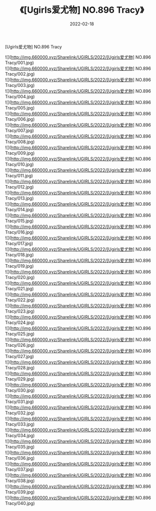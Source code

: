 ﻿---
layout: post
title:  《[Ugirls爱尤物] NO.896 Tracy》
date:   2022-02-18
img: http://img.660000.xyz/Sharelink/UGIRLS/2022/[Ugirls爱尤物] NO.896 Tracy/000.jpg
categories: [美女, 清纯, 唯美]
---

[Ugirls爱尤物] NO.896 Tracy

 ![](http://img.660000.xyz/Sharelink/UGIRLS/2022/[Ugirls爱尤物] NO.896 Tracy/001.jpg) <br>![](http://img.660000.xyz/Sharelink/UGIRLS/2022/[Ugirls爱尤物] NO.896 Tracy/002.jpg) <br>![](http://img.660000.xyz/Sharelink/UGIRLS/2022/[Ugirls爱尤物] NO.896 Tracy/003.jpg) <br>![](http://img.660000.xyz/Sharelink/UGIRLS/2022/[Ugirls爱尤物] NO.896 Tracy/004.jpg) <br>![](http://img.660000.xyz/Sharelink/UGIRLS/2022/[Ugirls爱尤物] NO.896 Tracy/005.jpg) <br>![](http://img.660000.xyz/Sharelink/UGIRLS/2022/[Ugirls爱尤物] NO.896 Tracy/006.jpg) <br>![](http://img.660000.xyz/Sharelink/UGIRLS/2022/[Ugirls爱尤物] NO.896 Tracy/007.jpg) <br>![](http://img.660000.xyz/Sharelink/UGIRLS/2022/[Ugirls爱尤物] NO.896 Tracy/008.jpg) <br>![](http://img.660000.xyz/Sharelink/UGIRLS/2022/[Ugirls爱尤物] NO.896 Tracy/009.jpg) <br>![](http://img.660000.xyz/Sharelink/UGIRLS/2022/[Ugirls爱尤物] NO.896 Tracy/010.jpg) <br>![](http://img.660000.xyz/Sharelink/UGIRLS/2022/[Ugirls爱尤物] NO.896 Tracy/011.jpg) <br>![](http://img.660000.xyz/Sharelink/UGIRLS/2022/[Ugirls爱尤物] NO.896 Tracy/012.jpg) <br>![](http://img.660000.xyz/Sharelink/UGIRLS/2022/[Ugirls爱尤物] NO.896 Tracy/013.jpg) <br>![](http://img.660000.xyz/Sharelink/UGIRLS/2022/[Ugirls爱尤物] NO.896 Tracy/014.jpg) <br>![](http://img.660000.xyz/Sharelink/UGIRLS/2022/[Ugirls爱尤物] NO.896 Tracy/015.jpg) <br>![](http://img.660000.xyz/Sharelink/UGIRLS/2022/[Ugirls爱尤物] NO.896 Tracy/016.jpg) <br>![](http://img.660000.xyz/Sharelink/UGIRLS/2022/[Ugirls爱尤物] NO.896 Tracy/017.jpg) <br>![](http://img.660000.xyz/Sharelink/UGIRLS/2022/[Ugirls爱尤物] NO.896 Tracy/018.jpg) <br>![](http://img.660000.xyz/Sharelink/UGIRLS/2022/[Ugirls爱尤物] NO.896 Tracy/019.jpg) <br>![](http://img.660000.xyz/Sharelink/UGIRLS/2022/[Ugirls爱尤物] NO.896 Tracy/020.jpg) <br>![](http://img.660000.xyz/Sharelink/UGIRLS/2022/[Ugirls爱尤物] NO.896 Tracy/021.jpg) <br>![](http://img.660000.xyz/Sharelink/UGIRLS/2022/[Ugirls爱尤物] NO.896 Tracy/022.jpg) <br>![](http://img.660000.xyz/Sharelink/UGIRLS/2022/[Ugirls爱尤物] NO.896 Tracy/023.jpg) <br>![](http://img.660000.xyz/Sharelink/UGIRLS/2022/[Ugirls爱尤物] NO.896 Tracy/024.jpg) <br>![](http://img.660000.xyz/Sharelink/UGIRLS/2022/[Ugirls爱尤物] NO.896 Tracy/025.jpg) <br>![](http://img.660000.xyz/Sharelink/UGIRLS/2022/[Ugirls爱尤物] NO.896 Tracy/026.jpg) <br>![](http://img.660000.xyz/Sharelink/UGIRLS/2022/[Ugirls爱尤物] NO.896 Tracy/027.jpg) <br>![](http://img.660000.xyz/Sharelink/UGIRLS/2022/[Ugirls爱尤物] NO.896 Tracy/028.jpg) <br>![](http://img.660000.xyz/Sharelink/UGIRLS/2022/[Ugirls爱尤物] NO.896 Tracy/029.jpg) <br>![](http://img.660000.xyz/Sharelink/UGIRLS/2022/[Ugirls爱尤物] NO.896 Tracy/030.jpg) <br>![](http://img.660000.xyz/Sharelink/UGIRLS/2022/[Ugirls爱尤物] NO.896 Tracy/031.jpg) <br>![](http://img.660000.xyz/Sharelink/UGIRLS/2022/[Ugirls爱尤物] NO.896 Tracy/032.jpg) <br>![](http://img.660000.xyz/Sharelink/UGIRLS/2022/[Ugirls爱尤物] NO.896 Tracy/033.jpg) <br>![](http://img.660000.xyz/Sharelink/UGIRLS/2022/[Ugirls爱尤物] NO.896 Tracy/034.jpg) <br>![](http://img.660000.xyz/Sharelink/UGIRLS/2022/[Ugirls爱尤物] NO.896 Tracy/035.jpg) <br>![](http://img.660000.xyz/Sharelink/UGIRLS/2022/[Ugirls爱尤物] NO.896 Tracy/036.jpg) <br>![](http://img.660000.xyz/Sharelink/UGIRLS/2022/[Ugirls爱尤物] NO.896 Tracy/037.jpg) <br>![](http://img.660000.xyz/Sharelink/UGIRLS/2022/[Ugirls爱尤物] NO.896 Tracy/038.jpg) <br>![](http://img.660000.xyz/Sharelink/UGIRLS/2022/[Ugirls爱尤物] NO.896 Tracy/039.jpg) <br>![](http://img.660000.xyz/Sharelink/UGIRLS/2022/[Ugirls爱尤物] NO.896 Tracy/040.jpg) <br>
